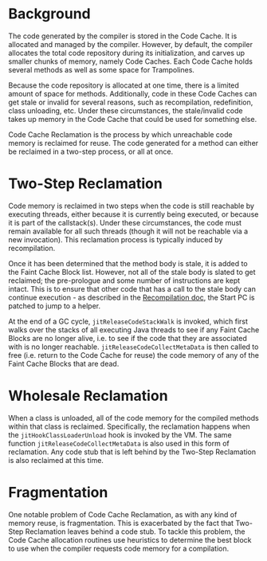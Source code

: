 <!--
Copyright (c) 2019, 2019 IBM Corp. and others

This program and the accompanying materials are made available under
the terms of the Eclipse Public License 2.0 which accompanies this
distribution and is available at https://www.eclipse.org/legal/epl-2.0/
or the Apache License, Version 2.0 which accompanies this distribution and
is available at https://www.apache.org/licenses/LICENSE-2.0.

This Source Code may also be made available under the following
Secondary Licenses when the conditions for such availability set
forth in the Eclipse Public License, v. 2.0 are satisfied: GNU
General Public License, version 2 with the GNU Classpath
Exception [1] and GNU General Public License, version 2 with the
OpenJDK Assembly Exception [2].

[1] https://www.gnu.org/software/classpath/license.html
[2] http://openjdk.java.net/legal/assembly-exception.html

SPDX-License-Identifier: EPL-2.0 OR Apache-2.0 OR GPL-2.0 WITH Classpath-exception-2.0 OR LicenseRef-GPL-2.0 WITH Assembly-exception
-->

# Background

The code generated by the compiler is stored in the Code Cache. It is allocated
and managed by the compiler. However, by default, the compiler allocates the 
total code repository during its initialization, and carves up smaller chunks of
memory, namely Code Caches. Each Code Cache holds several methods as well as some
space for Trampolines.

Because the code repository is allocated at one time, there is a limited amount of
space for methods. Additionally, code in these Code Caches can get stale or invalid
for several reasons, such as recompilation, redefinition, class unloading, etc.
Under these circumstances, the stale/invalid code takes up memory in the Code Cache 
that could be used for something else.

Code Cache Reclamation is the process by which unreachable code memory is reclaimed
for reuse. The code generated for a method can either be reclaimed in a two-step 
process, or all at once.

# Two-Step Reclamation

Code memory is reclaimed in two steps when the code is still reachable by executing 
threads, either because it is currently being executed, or because it is part of the 
callstack(s). Under these circumstances, the code must remain available for all such 
threads (though it will not be reachable via a new invocation). This reclamation 
process is typically induced by recompilation. 

Once it has been determined that the method body is stale, it is added to the Faint
Cache Block list. However, not all of the stale body is slated to get reclaimed; the 
pre-prologue and some number of instructions are kept intact. This is to ensure that
other code that has a call to the stale body can continue execution - as described
in the [Recompilation doc](https://github.com/eclipse/openj9/blob/master/doc/compiler/runtime/Recompilation.md), 
the Start PC is patched to jump to a helper.

At the end of a GC cycle, `jitReleaseCodeStackWalk` is invoked, which first walks
over the stacks of all executing Java threads to see if any Faint Cache Blocks are
no longer alive, i.e. to see if the code that they are associated with is no longer
reachable. `jitReleaseCodeCollectMetaData` is then called to free (i.e. return to
the Code Cache for reuse) the code memory of any of the Faint Cache Blocks 
that are dead.

# Wholesale Reclamation

When a class is unloaded, all of the code memory for the compiled methods within
that class is reclaimed. Specifically, the reclamation happens when the
`jitHookClassLoaderUnload` hook is invoked by the VM. The same function 
`jitReleaseCodeCollectMetaData` is also used in this form of reclamation. Any code
stub that is left behind by the Two-Step Reclamation is also reclaimed at this
time.

# Fragmentation

One notable problem of Code Cache Reclamation, as with any kind of memory reuse,
is fragmentation. This is exacerbated by the fact that Two-Step Reclamation leaves
behind a code stub. To tackle this problem, the Code Cache allocation routines use
heuristics to determine the best block to use when the compiler requests code
memory for a compilation. 
